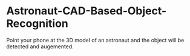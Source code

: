 # Astronaut-CAD-Based-Object-Recognition
 Point your phone at the 3D model of an astronaut and the object will be detected and augemented.
